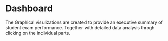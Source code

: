 # Dashboard
The Graphical visulizations are created to provide an executive summary of student exam performance.
 Together with detailed data analysis throgh clicking on the individual parts.
